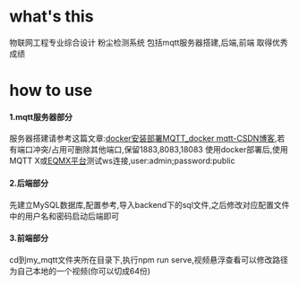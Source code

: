 # what's this

物联网工程专业综合设计 粉尘检测系统 包括mqtt服务器搭建,后端,前端 取得优秀成绩

# how to use

#### 1.mqtt服务器部分

服务器搭建请参考这篇文章:[docker安装部署MQTT_docker mqtt-CSDN博客](https://blog.csdn.net/qq_43917690/article/details/136705488),若有端口冲突/占用可删除其他端口,保留1883,8083,18083
使用docker部署后,使用MQTT X或[EQMX平台](http://localhost:18083/#/login?to=/dashboard/overview)测试ws连接,user:admin;password:public

#### 2.后端部分

先建立MySQL数据库,配置参考,导入backend下的sql文件,之后修改对应配置文件中的用户名和密码启动后端即可

#### 3.前端部分

cd到my_mqtt文件夹所在目录下,执行npm run serve,视频悬浮查看可以修改路径为自己本地的一个视频(你可以切成64份)
